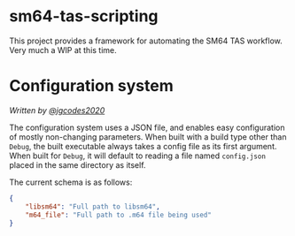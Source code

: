 # sm64-tas-scripting
This project provides a framework for automating the SM64 TAS workflow. Very much a WIP at this time.

# Configuration system
_Written by [@jgcodes2020](https://github.com/jgcodes2020)_

The configuration system uses a JSON file, and enables easy configuration of mostly non-changing parameters. When built with a build type other than `Debug`, the built executable always takes a config file as its first argument. When built for `Debug`, it will default to reading a file named `config.json` placed in the same directory as itself.

The current schema is as follows:
```json
{
	"libsm64": "Full path to libsm64",
	"m64_file": "Full path to .m64 file being used"
}
```